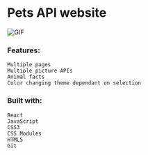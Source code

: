 # Pets API website

<img src="https://user-images.githubusercontent.com/32166124/143409060-f34ee910-5973-4db8-b410-05334e34c1ea.gif" alt="GIF" />

### Features:

	Multiple pages
	Multiple picture APIs
	Animal facts
	Color changing theme dependant on selection

### Built with:

	React	
	JavaScript
	CSS3
	CSS Modules
	HTML5
	Git
